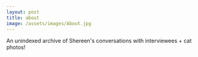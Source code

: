 ```yaml
---
layout: post
title: about
image: /assets/images/About.jpg
---
```


An unindexed archive of Shereen's conversations with interviewees + cat photos!
